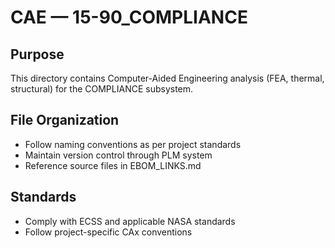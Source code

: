 # CAE — 15-90_COMPLIANCE

## Purpose

This directory contains Computer-Aided Engineering analysis (FEA, thermal, structural) for the COMPLIANCE subsystem.

## File Organization

- Follow naming conventions as per project standards
- Maintain version control through PLM system
- Reference source files in EBOM_LINKS.md

## Standards

- Comply with ECSS and applicable NASA standards
- Follow project-specific CAx conventions
